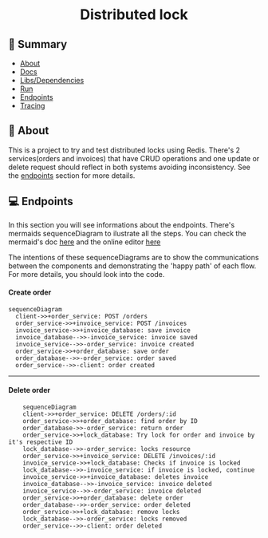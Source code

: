 <h1 align="center">Distributed lock</h1>

## 📜 Summary
- [About](#About)
- [Docs](#Docs)
- [Libs/Dependencies](#Libs/Dependencies)
- [Run](#Run)
- [Endpoints](#Endpoints)
- [Tracing](#Tracing)


<a id="About"></a> 
## 📃 About
This is a project to try and test distributed locks using Redis. There's 2 services(orders and invoices) that have CRUD operations and 
one update or delete request should reflect in both systems avoiding inconsistency. See the <a href="#Endpoints">endpoints</a> section
for more details.

<a id="Endpoints"></a> 
## 💻 Endpoints

In this section you will see informations about the endpoints. There's mermaids sequenceDiagram to ilustrate all the steps.
You can check the mermaid's doc <a href="https://mermaid.js.org/syntax/sequenceDiagram.html">here</a> and the online editor <a href="https://mermaid.js.org/syntax/sequenceDiagram.html"> here</a> 

The intentions of these sequenceDiagrams are to show the communications between the components and demonstrating the 'happy path' of each flow. For more details, you should look into the code.

<h4>Create order</h4>

```mermaid
sequenceDiagram
  client->>+order_service: POST /orders
  order_service->>+invoice_service: POST /invoices
  invoice_service->>+invoice_database: save invoice
  invoice_database-->>-invoice_service: invoice saved
  invoice_service-->>-order_service: invoice created
  order_service->>+order_database: save order 
  order_database-->>-order_service: order saved
  order_service-->>-client: order created
```
---

<h4>Delete order</h4>

```mermaid
    sequenceDiagram
    client->>+order_service: DELETE /orders/:id
    order_service->>+order_database: find order by ID
    order_database->>-order_service: return order
    order_service->>+lock_database: Try lock for order and invoice by it's respective ID
    lock_database-->>-order_service: locks resource
    order_service->>+invoice_service: DELETE /invoices/:id
    invoice_service->>+lock_database: Checks if invoice is locked
    lock_database-->>-invoice_service: if invoice is locked, continue
    invoice_service->>+invoice_database: deletes invoice
    invoice_database-->>-invoice_service: invoice deleted
    invoice_service-->>-order_service: invoice deleted
    order_service->>+order_database: delete order 
    order_database-->>-order_service: order deleted
    order_service->>+lock_database: remove locks
    lock_database-->>-order_service: locks removed
    order_service-->>-client: order deleted
```